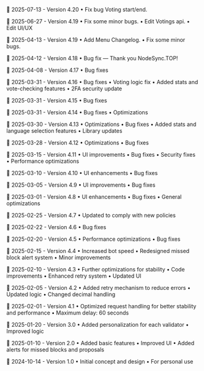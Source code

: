 📅 2025-07-13 - Version 4.20
• Fix bug Voting start/end.

📅 2025-06-27 - Version 4.19
• Fix some minor bugs.
• Edit Votings api.
• Edit UI/UX

📅 2025-04-13 - Version 4.19
• Add Menu Changelog.
• Fix some minor bugs.

📅 2025-04-12 - Version 4.18
• Bug fix — Thank you NodeSync.TOP!

📅 2025-04-08 - Version 4.17
• Bug fixes

📅 2025-03-31 - Version 4.16
• Bug fixes
• Voting logic fix
• Added stats and vote-checking features
• 2FA security update

📅 2025-03-31 - Version 4.15
• Bug fixes

📅 2025-03-31 - Version 4.14
• Bug fixes
• Optimizations

📅 2025-03-30 - Version 4.13
• Optimizations
• Bug fixes
• Added stats and language selection features
• Library updates

📅 2025-03-28 - Version 4.12
• Optimizations
• Bug fixes

📅 2025-03-15 - Version 4.11
• UI improvements
• Bug fixes
• Security fixes
• Performance optimizations

📅 2025-03-10 - Version 4.10
• UI enhancements
• Bug fixes

📅 2025-03-05 - Version 4.9
• UI improvements
• Bug fixes

📅 2025-03-01 - Version 4.8
• UI enhancements
• Bug fixes
• General optimizations

📅 2025-02-25 - Version 4.7
• Updated to comply with new policies

📅 2025-02-22 - Version 4.6
• Bug fixes

📅 2025-02-20 - Version 4.5
• Performance optimizations
• Bug fixes

📅 2025-02-15 - Version 4.4
• Increased bot speed
• Redesigned missed block alert system
• Minor improvements

📅 2025-02-10 - Version 4.3
• Further optimizations for stability
• Code improvements
• Enhanced retry system
• Updated UI

📅 2025-02-05 - Version 4.2
• Added retry mechanism to reduce errors
• Updated logic
• Changed decimal handling

📅 2025-02-01 - Version 4.1
• Optimized request handling for better stability and performance
• Maximum delay: 60 seconds

📅 2025-01-20 - Version 3.0
• Added personalization for each validator
• Improved logic

📅 2025-01-10 - Version 2.0
• Added basic features
• Improved UI
• Added alerts for missed blocks and proposals

📅 2024-10-14 - Version 1.0
• Initial concept and design
• For personal use
